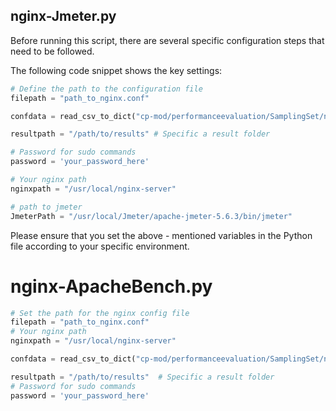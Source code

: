 ## nginx-Jmeter.py

Before running this script, there are several specific configuration steps that need to be followed.

The following code snippet shows the key settings:

```python
# Define the path to the configuration file
filepath = "path_to_nginx.conf"

confdata = read_csv_to_dict("cp-mod/performanceevaluation/SamplingSet/nginxtest.csv")

resultpath = "/path/to/results" # Specific a result folder

# Password for sudo commands
password = 'your_password_here'

# Your nginx path
nginxpath = "/usr/local/nginx-server"

# path to jmeter
JmeterPath = "/usr/local/Jmeter/apache-jmeter-5.6.3/bin/jmeter"
```

Please ensure that you set the above - mentioned variables in the Python file according to your specific environment. 



# nginx-ApacheBench.py

```python
# Set the path for the nginx config file
filepath = "path_to_nginx.conf"
# Your nginx path
nginxpath = "/usr/local/nginx-server"

confdata = read_csv_to_dict("cp-mod/performanceevaluation/SamplingSet/nginxtest.csv")

resultpath = "/path/to/results"  # Specific a result folder
# Password for sudo commands
password = 'your_password_here'
```
